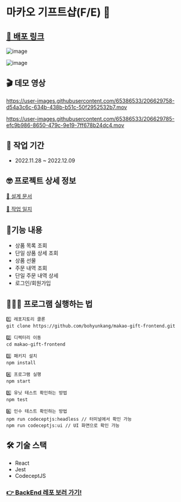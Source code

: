 # 마카오 기프트샵(F/E) 🎁

## [🔗 배포 링크](https://makao-gift-frontend.fly.dev)


![image](https://user-images.githubusercontent.com/65386533/206635384-31f7b845-6fad-4c8c-a451-32c3ee229678.png)

![image](https://img1.daumcdn.net/thumb/R1280x0/?scode=mtistory2&fname=https%3A%2F%2Fblog.kakaocdn.net%2Fdn%2F7tCg3%2FbtrTgRwPC1T%2FlwokYAPRKU3mxx3KsHg7M1%2Fimg.png)


## 🎬 데모 영상
https://user-images.githubusercontent.com/65386533/206629758-d54a3c6c-634b-438b-b51c-50f2952532b7.mov

https://user-images.githubusercontent.com/65386533/206629785-efc9b986-8650-479c-9e19-7ff678b24dc4.mov

## 📆 작업 기간
- 2022.11.28 ~ 2022.12.09

## 🤓 프로젝트 상세 정보
[🔗 설계 문서](https://bohyunkang.notion.site/f31ea3f239ba43619cdce0a98c555ed2)

[🔗 작업 일지](https://bohyunkang.notion.site/44dd9743cf8c47bab976f192fa8fc1bb)

## 📝기능 내용
- 상품 목록 조회
- 단일 상품 상세 조회
- 상품 선물
- 주문 내역 조회
- 단일 주문 내역 상세
- 로그인/회원가입

## 👩🏻‍💻 프로그램 실행하는 법
```
1️⃣ 레포지토리 클론
git clone https://github.com/bohyunkang/makao-gift-frontend.git

2️⃣ 디렉터리 이동
cd makao-gift-frontend

3️⃣ 패키지 설치
npm install

4️⃣ 프로그램 실행
npm start

5️⃣ 유닛 테스트 확인하는 방법
npm test

6️⃣ 인수 테스트 확인하는 방법
npm run codeceptjs:headless // 터미널에서 확인 가능
npm run codeceptjs:ui // UI 화면으로 확인 가능
```

## 🛠 기술 스택
- React
- Jest
- CodeceptJS

### [👉 BackEnd 레포 보러 가기!](https://github.com/bohyunkang/makao-gift-backend)
